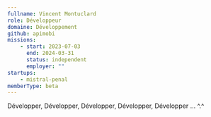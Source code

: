 ```yaml
---
fullname: Vincent Montuclard
role: Développeur
domaine: Développement
github: apimobi
missions:
    - start: 2023-07-03
      end: 2024-03-31
      status: independent
      employer: ""
startups:
    - mistral-penal
memberType: beta
---
```


Développer, Développer, Développer, Développer, Développer ...
^.^
